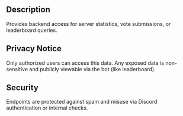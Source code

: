 
<!-- API Endpoints -->

## Description
Provides backend access for server statistics, vote submissions, or leaderboard queries.

## Privacy Notice
Only authorized users can access this data. Any exposed data is non-sensitive and publicly viewable via the bot (like leaderboard).

## Security
Endpoints are protected against spam and misuse via Discord authentication or internal checks.
